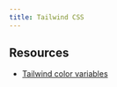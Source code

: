 ```yaml
---
title: Tailwind CSS
---
```


## Resources

- [Tailwind color variables](https://gist.github.com/minutiae/3983bb128ad1756ae67ca1bccc184d4c)

